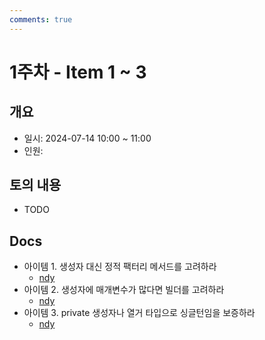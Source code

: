 ```yaml
---
comments: true
---
```

# 1주차 - Item 1 ~ 3

## 개요

- 일시: 2024-07-14 10:00 ~ 11:00 
- 인원:

## 토의 내용

- TODO

## Docs

- 아이템 1. 생성자 대신 정적 팩터리 메서드를 고려하라
    - [ndy](../chapter02/item01/ndy.md)
- 아이템 2. 생성자에 매개변수가 많다면 빌더를 고려하라
    - [ndy](../chapter02/item02/ndy.md)
- 아이템 3. private 생성자나 열거 타입으로 싱글턴임을 보증하라
     - [ndy](../chapter02/item03/ndy.md)

